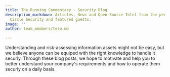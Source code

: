 ```yaml
---
title: The Running Commentary - Security Blog
description_markdown: Articles, News and Open-Source Intel from the people of Squared
  Circle Security and featured guests.
image: ''
author: team_members/tero.md

---
```

Understanding and risk-assessing information assets might not be easy, but we believe anyone can be equiped with the right knowledge to handle it securly. Through these blog posts, we hope to motivate and help you to better understand your company's requirements and how to operate them securly on a daily basis.